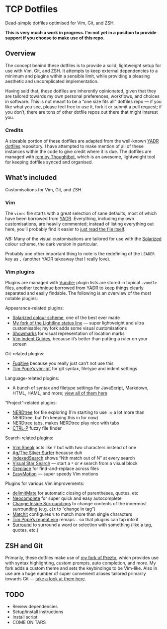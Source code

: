 TCP Dotfiles
============

Dead-simple dotfiles optimised for Vim, Git, and ZSH.

**This is very much a work in progress. I’m not yet in a position to provide support if you choose to make use of this repo.**

## Overview
The concept behind these dotfiles is to provide a solid, lightweight setup for use with Vim, Git, and ZSH. It attempts to keep external dependencies to a minimum and plugins within a sensible limit, while providing a pleasing aesthetic and uncomplicated implementation.

Having said that, these dotfiles are inherently opinionated, given that they are tailored towards my own personal preferences, workflows, and choices in software. This is not meant to be a “one size fits all” dotfiles repo — if you like what you see, please feel free to use it, fork it or submit a pull request; if you don’t, there are tons of other dotfile repos out there that might interest you.

### Credits
A sizeable portion of these dotfiles are adapted from the well-known [YADR dotfiles](https://github.com/skwp/dotfiles) repository. I have attempted to make mention of all of these instances within the code to give credit where it is due.
The dotfiles are managed with [rcm by Thoughtbot](https://github.com/thoughtbot/rcm), which is an awesome, lightweight tool for keeping dotfiles synced and organised.

## What’s included
Customisations for Vim, Git, and ZSH.

### Vim
The `vimrc` file starts with a great selection of sane defaults, most of which have been borrowed from [YADR](https://github.com/skwp/dotfiles). Everything, including my own customisations, are heavily commented; instead of listing everything out here, you’ll probably find it easier to [just read the file itself](./vimrc).

*NB:* Many of the visual customisations are tailored for use with the [Solarized](http://ethanschoonover.com/solarized) colour scheme, the dark version in particular.

Probably one other important thing to note is the redefining of the `LEADER` key as `,` (another YADR takeaway that I really love).

### Vim plugins
Plugins are managed with [Vundle](https://github.com/gmarik/Vundle.vim); plugin lists are stored in topical `.vundle` files, another technique borrowed from YADR to keep things clearly separated and easily findable. The following is an overview of the most notable plugins:

Appearance-related plugins:
- [Solarized colour scheme](https://github.com/altercation/vim-colors-solarized), one of the best ever made
- [My fork of the Lightline status line](https://github.com/colepeters/lightline.vim) — super lightweight and ultra customisable; my fork adds some visual customisations
- [Showmarks](https://github.com/xsunsmile/showmarks) for visual representation of location marks
- [Vim Indent Guides](https://github.com/nathanaelkane/vim-indent-guides), because it’s better than putting a ruler on your screen

Git-related plugins:
- [Fugitive](tpope/vim-fugitive) because you really just can’t not use this
- [Tim Pope’s vim-git](https://github.com/tpope/vim-git) for git syntax, filetype and indent settings

Language-related plugins:
- A bunch of syntax and filetype settings for JavaScript, Markdown, HTML, HAML, and more; [view all of them here](https://github.com/colepeters/dotfiles/blob/master/vim/languages.vundle)

“Project”-related plugins:
- [NERDtree](https://github.com/scrooloose/nerdtree.git) for file exploring (I’m starting to use `:e` a lot more than NERDtree, but I’m keeping this in for now)
- [NERDtree tabs](https://github.com/jistr/vim-nerdtree-tabs), makes NERDtree play nice with tabs
- [CTRL-P](kien/ctrlp.vim) fuzzy file finder

Search-related plugins:
- [Vim Sneak](https://github.com/justinmk/vim-sneak) acts like `f` but with two characters instead of one
- [Ag/The Silver Surfer](https://github.com/rking/ag.vim) because duh
- [IndexedSearch](https://github.com/vim-scripts/IndexedSearch) shows “Nth match out of N” at every search
- [Visual Star Search](https://github.com/nelstrom/vim-visual-star-search) — start a `*` or `#` search from a visual block
- [Greplace](https://github.com/skwp/greplace.vim) for find-and-replace across files
- [EasyMotion](https://github.com/Lokaltog/vim-easymotion) — super speedy Vim motions

Plugins for various Vim improvements:
- [delimitMate](https://github.com/Raimondi/delimitMate) for automatic closing of parentheses, quotes, etc
- [Neocomplete](https://github.com/Shougo/neocomplete.git) for super quick and easy autocomplete
- [Change Inside Surroundings](https://github.com/briandoll/change-inside-surroundings.vim) to change contents of the innermost surrounding (e.g. `cit` to “change in tag”)
- [Matchit](https://github.com/vim-scripts/matchit.zip) configures `%` to match more than single characters
- [Tim Pope’s repeat.vim](https://github.com/tpope/vim-repeat) remaps `.` so that plugins can tap into it
- [Surround](https://github.com/tpope/vim-surround) to surround a word or selection with something (like a tag, quotes, etc.)

## ZSH and Git
Primarily, these dotfiles make use of [my fork of Prezto](https://github.com/colepeters/prezto), which provides use with syntax highlighting, custom prompts, auto completion, and more. My fork adds a custom theme and sets the keybindings to be Vim-like.
Also in use are a huge number of super convenient aliases tailored primarily towards Git — [take a look at them here](https://github.com/colepeters/dotfiles/blob/master/aliases.zsh).

## TODO
- Review dependencies
- Setup/install instructions
- Install script
- COME ON TARS

